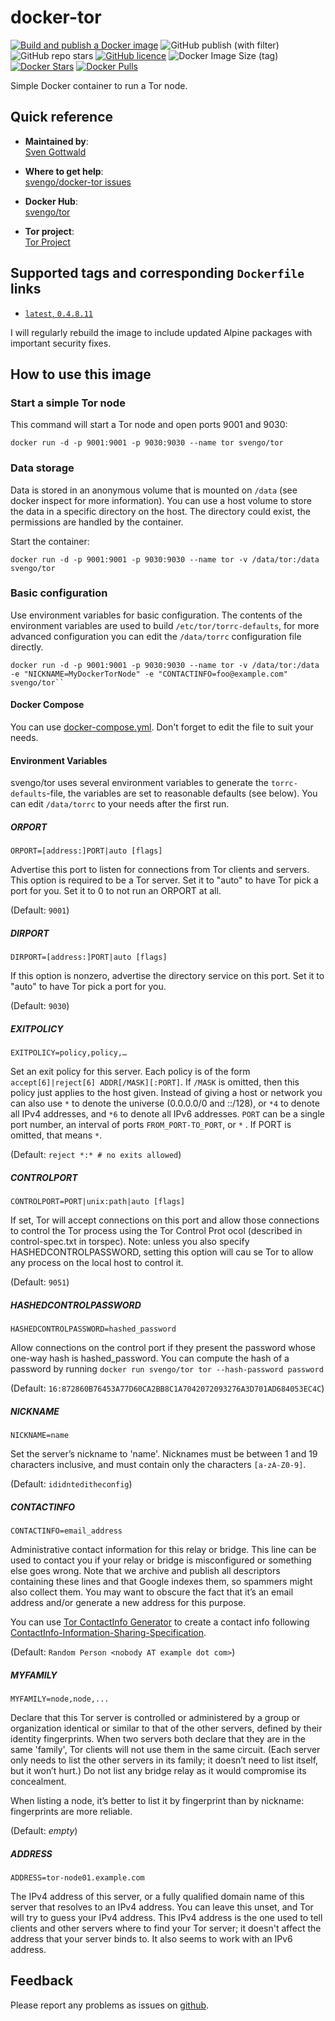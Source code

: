 # docker-tor

[![Build and publish a Docker image](https://github.com/svengo/docker-tor/actions/workflows/publish-docker.yml/badge.svg)](https://github.com/svengo/docker-tor/actions/workflows/publish-docker.yml)
![GitHub publish (with filter)](https://img.shields.io/github/v/release/svengo/docker-tor)
![GitHub repo stars](https://img.shields.io/github/stars/svengo/docker-tor?label=repo%20stars)
[![GitHub licence](https://img.shields.io/github/license/svengo/docker-tor.svg)](https://github.com/svengo/docker-tor/blob/master/LICENSE)
![Docker Image Size (tag)](https://img.shields.io/docker/image-size/svengo/tor/latest)
[![Docker Stars](https://img.shields.io/docker/stars/svengo/tor)](https://hub.docker.com/r/svengo/tor)
[![Docker Pulls](https://img.shields.io/docker/pulls/svengo/tor)](https://hub.docker.com/r/svengo/tor)

Simple Docker container to run a Tor node.

## Quick reference

- **Maintained by**:  
  [Sven Gottwald](https://github.com/svengo/)

- **Where to get help**:  
  [svengo/docker-tor issues](https://github.com/svengo/docker-tor/issues)

- **Docker Hub**:  
  [svengo/tor](https://hub.docker.com/r/svengo/tor)

- **Tor project**:  
  [Tor Project](https://www.torproject.org/)

## Supported tags and corresponding `Dockerfile` links

- [`latest`, `0.4.8.11`](https://github.com/svengo/docker-tor/blob/fb8ba174ecb08419babdf58c06a9cab295c58a3d/Dockerfile)

I will regularly rebuild the image to include updated Alpine packages with important security fixes.

## How to use this image

### Start a simple Tor node

This command will start a Tor node and open ports 9001 and 9030:

``` console
docker run -d -p 9001:9001 -p 9030:9030 --name tor svengo/tor
```

### Data storage

Data is stored in an anonymous volume that is mounted on ``/data`` (see docker inspect for more information). You can use a host volume to store the data in a specific directory on the host. The directory could exist, the permissions are handled by the container.

Start the container:

``` console
docker run -d -p 9001:9001 -p 9030:9030 --name tor -v /data/tor:/data svengo/tor
```

### Basic configuration

Use environment variables for basic configuration. The contents of the environment variables are used to build `/etc/tor/torrc-defaults`, for more advanced configuration you can edit the `/data/torrc` configuration file directly.

``` console
docker run -d -p 9001:9001 -p 9030:9030 --name tor -v /data/tor:/data -e "NICKNAME=MyDockerTorNode" -e "CONTACTINFO=foo@example.com" svengo/tor``
```

#### Docker Compose

You can use [docker-compose.yml](https://github.com/svengo/docker-tor/blob/main/docker-compose.yml). Don't forget to edit the file to suit your needs.

#### Environment Variables

svengo/tor uses several environment variables to generate the ``torrc-defaults``-file, the variables are set to reasonable defaults (see below). You can edit ``/data/torrc`` to your needs after the first run.

##### ORPORT

`ORPORT=[address:]PORT|auto [flags]`

Advertise this port to listen for connections from Tor clients and servers. This option is required to be a Tor server. Set it to "auto" to have Tor pick a port for you. Set it to 0 to not run an ORPORT at all.

(Default: ``9001``)

##### DIRPORT

`DIRPORT=[address:]PORT|auto [flags]`

If this option is nonzero, advertise the directory service on this port. Set it to "auto" to have Tor pick a port for you.

(Default: ``9030``)

##### EXITPOLICY

`EXITPOLICY=policy,policy,…`

Set an exit policy for this server. Each policy is of the form `accept[6]|reject[6] ADDR[/MASK][:PORT]`. If `/MASK` is omitted, then this policy just applies to the host given. Instead of giving a host or network you can also use `*` to denote the universe (0.0.0.0/0 and ::/128), or `*4` to denote all IPv4 addresses, and `*6` to denote all IPv6 addresses. `PORT` can be a single port number, an interval of ports `FROM_PORT-TO_PORT`, or `*` . If PORT is omitted, that means `*`.

(Default: ``reject *:* # no exits allowed``)

##### CONTROLPORT

`CONTROLPORT=PORT|unix:path|auto [flags]`

If set, Tor will accept connections on this port and allow those connections to control the Tor process using the Tor Control Prot
ocol (described in control-spec.txt in torspec). Note: unless you also specify HASHEDCONTROLPASSWORD, setting this option will cau
se Tor to allow any process on the local host to control it.

(Default: ``9051``)

##### HASHEDCONTROLPASSWORD

`HASHEDCONTROLPASSWORD=hashed_password`

Allow connections on the control port if they present the password whose one-way hash is hashed_password. You can compute the hash of a password by running ``docker run svengo/tor tor --hash-password password``

(Default: ``16:872860B76453A77D60CA2BB8C1A7042072093276A3D701AD684053EC4C``)

##### NICKNAME

`NICKNAME=name`

Set the server’s nickname to 'name'. Nicknames must be between 1 and 19 characters inclusive, and must contain only the characters ``[a-zA-Z0-9]``.

(Default: ``ididnteditheconfig``)

##### CONTACTINFO

`CONTACTINFO=email_address`

Administrative contact information for this relay or bridge. This line can be used to contact you if your relay or bridge is misconfigured or something else goes wrong. Note that we archive and publish all descriptors containing these lines and that Google indexes them, so spammers might also collect them. You may want to obscure the fact that it’s an email address and/or generate a new address for this purpose.

You can use [Tor ContactInfo Generator](https://torcontactinfogenerator.netlify.app/) to create a contact info following [ContactInfo-Information-Sharing-Specification](https://nusenu.github.io/ContactInfo-Information-Sharing-Specification/).

(Default: ``Random Person <nobody AT example dot com>``)

##### MYFAMILY

`MYFAMILY=node,node,...`

Declare that this Tor server is controlled or administered by a group or organization identical or similar to that of the other servers, defined by their identity fingerprints. When two servers both declare that they are in the same 'family', Tor clients will not use them in the same circuit. (Each server only needs to list the other servers in its family; it doesn’t need to list itself, but it won’t hurt.) Do not list any bridge relay as it would compromise its concealment.

When listing a node, it’s better to list it by fingerprint than by nickname: fingerprints are more reliable.

(Default: *empty*)

##### ADDRESS

`ADDRESS=tor-node01.example.com`

The IPv4 address of this server, or a fully qualified domain name of this server that resolves to an IPv4 address.  You can leave this unset, and Tor will try to guess your IPv4 address.  This IPv4 address is the one used to tell clients and other servers where to find your Tor server; it doesn't affect the address that your server binds to.  It also seems to work with an IPv6 address.

## Feedback

Please report any problems as issues on [github](https://github.com/svengo/docker-tor/issues).
